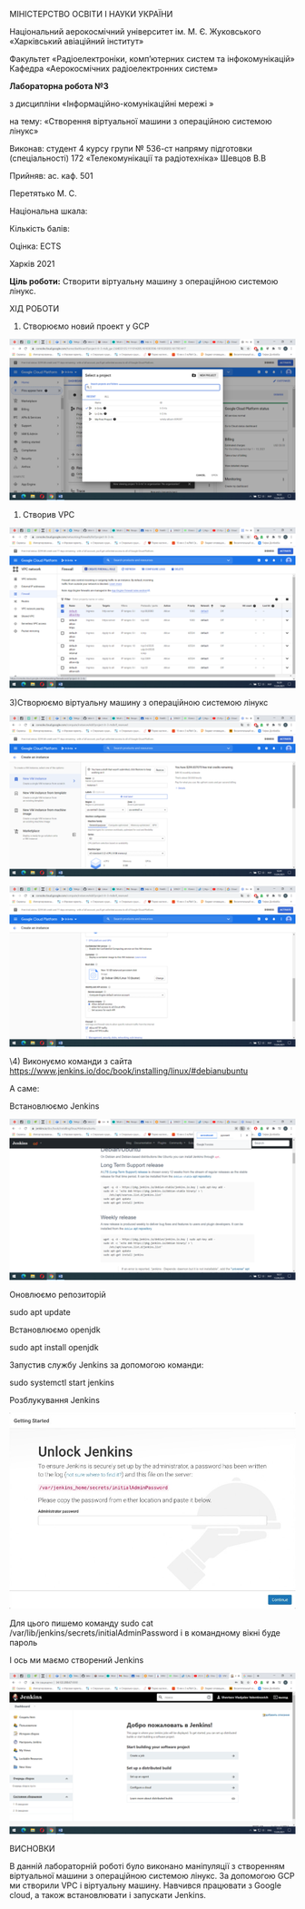 ﻿МІНІСТЕРСТВО ОСВІТИ І НАУКИ УКРАЇНИ

Національний аерокосмічний університет ім. М. Є. Жуковського «Харківський авіаційний інститут»

Факультет «Радіоелектроніки, комп’ютерних систем та інфокомунікацій» Кафедра «Аерокосмічних радіоелектронних систем»  









**Лабораторна робота №3**

з дисципліни «Інформаційно-комунікаційні мережі » 

на тему: «Створення віртуальної машини з операційною системою лінукс»



Виконав: студент 4 курсу групи № 536-ст напряму підготовки (спеціальності) 172 «Телекомунікації та радіотехніка»  Шевцов В.В

Прийняв: ас. каф. 501  

Перетятько М. С.  



Національна шкала:  

Кількість балів:  

Оцінка: ECTS  










Харків 2021 

**Ціль роботи:** Створити віртуальну машину з операційною системою лінукс.  

ХІД РОБОТИ 

1) Cтворюємо новий проект у GCP

![](Aspose.Words.e995fd56-393f-4099-9794-431985566c76.001.png)

1) Створив VPC

![](Aspose.Words.e995fd56-393f-4099-9794-431985566c76.002.png)

3)Створюємо віртуальну машину з операційною системою лінукс

![](Aspose.Words.e995fd56-393f-4099-9794-431985566c76.003.png)

![](Aspose.Words.e995fd56-393f-4099-9794-431985566c76.004.png)



\4) Виконуємо команди з сайта <https://www.jenkins.io/doc/book/installing/linux/#debianubuntu>

А саме:




Встановлюємо Jenkins

![](Aspose.Words.e995fd56-393f-4099-9794-431985566c76.005.png)

Оновлюємо репозиторій

sudo apt update

Встановлюємо openjdk

sudo apt install openjdk

Запустив службу Jenkins за допомогою команди:

sudo systemctl start jenkins

Розблукування Jenkins

![Unlock Jenkins page](Aspose.Words.e995fd56-393f-4099-9794-431985566c76.006.jpeg)

Для цього пишемо команду sudo cat /var/lib/jenkins/secrets/initialAdminPassword і в командному вікні буде пароль

І ось ми маємо створений Jenkins

![](Aspose.Words.e995fd56-393f-4099-9794-431985566c76.007.png)








ВИСНОВКИ 

В данній лабораторній роботі було виконано маніпуляції з cтворенням віртуальної машини з операційною системою лінукс. За допомогою GCP ми створили VPC і віртуальну машину. Навчився працювати з Google cloud, а також встановлювати і запускати Jenkins.

